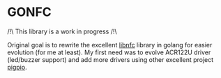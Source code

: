 # GONFC

/!\ This library is a work in progress /!\ 

Original goal is to rewrite the excellent [libnfc](https://github.com/nfc-tools/libnfc) library in golang for easier evolution (for me at least). My first need was to evolve ACR122U driver (led/buzzer support) and add more drivers using other excellent project [pigpio](https://abyz.me.uk/rpi/pigpio/).
